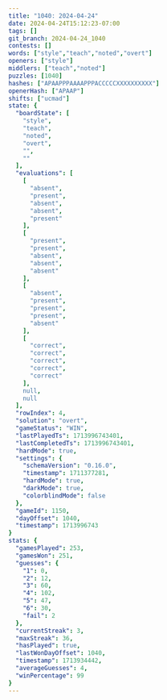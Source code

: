 ```yaml
---
title: "1040: 2024-04-24"
date: 2024-04-24T15:12:23-07:00
tags: []
git_branch: 2024-04-24_1040
contests: []
words: ["style","teach","noted","overt"]
openers: ["style"]
middlers: ["teach","noted"]
puzzles: [1040]
hashes: ["APAAPPPAAAAPPPACCCCCXXXXXXXXXX"]
openerHash: ["APAAP"]
shifts: ["ucmad"]
state: {
  "boardState": [
    "style",
    "teach",
    "noted",
    "overt",
    "",
    ""
  ],
  "evaluations": [
    [
      "absent",
      "present",
      "absent",
      "absent",
      "present"
    ],
    [
      "present",
      "present",
      "absent",
      "absent",
      "absent"
    ],
    [
      "absent",
      "present",
      "present",
      "present",
      "absent"
    ],
    [
      "correct",
      "correct",
      "correct",
      "correct",
      "correct"
    ],
    null,
    null
  ],
  "rowIndex": 4,
  "solution": "overt",
  "gameStatus": "WIN",
  "lastPlayedTs": 1713996743401,
  "lastCompletedTs": 1713996743401,
  "hardMode": true,
  "settings": {
    "schemaVersion": "0.16.0",
    "timestamp": 1711377281,
    "hardMode": true,
    "darkMode": true,
    "colorblindMode": false
  },
  "gameId": 1150,
  "dayOffset": 1040,
  "timestamp": 1713996743
}
stats: {
  "gamesPlayed": 253,
  "gamesWon": 251,
  "guesses": {
    "1": 0,
    "2": 12,
    "3": 60,
    "4": 102,
    "5": 47,
    "6": 30,
    "fail": 2
  },
  "currentStreak": 3,
  "maxStreak": 36,
  "hasPlayed": true,
  "lastWonDayOffset": 1040,
  "timestamp": 1713934442,
  "averageGuesses": 4,
  "winPercentage": 99
}
---
```

<!-- more -->
